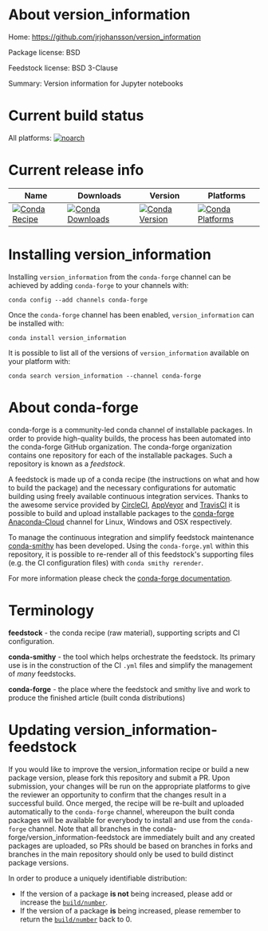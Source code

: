 About version_information
=========================

Home: https://github.com/jrjohansson/version_information

Package license: BSD

Feedstock license: BSD 3-Clause

Summary: Version information for Jupyter notebooks



Current build status
====================

All platforms:
[![noarch](https://img.shields.io/circleci/project/github/conda-forge/version_information-feedstock/master.svg?label=noarch)](https://circleci.com/gh/conda-forge/version_information-feedstock)

Current release info
====================

| Name | Downloads | Version | Platforms |
| --- | --- | --- | --- |
| [![Conda Recipe](https://img.shields.io/badge/recipe-version_information-green.svg)](https://anaconda.org/conda-forge/version_information) | [![Conda Downloads](https://img.shields.io/conda/dn/conda-forge/version_information.svg)](https://anaconda.org/conda-forge/version_information) | [![Conda Version](https://img.shields.io/conda/vn/conda-forge/version_information.svg)](https://anaconda.org/conda-forge/version_information) | [![Conda Platforms](https://img.shields.io/conda/pn/conda-forge/version_information.svg)](https://anaconda.org/conda-forge/version_information) |

Installing version_information
==============================

Installing `version_information` from the `conda-forge` channel can be achieved by adding `conda-forge` to your channels with:

```
conda config --add channels conda-forge
```

Once the `conda-forge` channel has been enabled, `version_information` can be installed with:

```
conda install version_information
```

It is possible to list all of the versions of `version_information` available on your platform with:

```
conda search version_information --channel conda-forge
```


About conda-forge
=================

conda-forge is a community-led conda channel of installable packages.
In order to provide high-quality builds, the process has been automated into the
conda-forge GitHub organization. The conda-forge organization contains one repository
for each of the installable packages. Such a repository is known as a *feedstock*.

A feedstock is made up of a conda recipe (the instructions on what and how to build
the package) and the necessary configurations for automatic building using freely
available continuous integration services. Thanks to the awesome service provided by
[CircleCI](https://circleci.com/), [AppVeyor](http://www.appveyor.com/)
and [TravisCI](https://travis-ci.org/) it is possible to build and upload installable
packages to the [conda-forge](https://anaconda.org/conda-forge)
[Anaconda-Cloud](http://docs.anaconda.org/) channel for Linux, Windows and OSX respectively.

To manage the continuous integration and simplify feedstock maintenance
[conda-smithy](http://github.com/conda-forge/conda-smithy) has been developed.
Using the ``conda-forge.yml`` within this repository, it is possible to re-render all of
this feedstock's supporting files (e.g. the CI configuration files) with ``conda smithy rerender``.

For more information please check the [conda-forge documentation](https://conda-forge.org/docs/).

Terminology
===========

**feedstock** - the conda recipe (raw material), supporting scripts and CI configuration.

**conda-smithy** - the tool which helps orchestrate the feedstock.
                   Its primary use is in the construction of the CI ``.yml`` files
                   and simplify the management of *many* feedstocks.

**conda-forge** - the place where the feedstock and smithy live and work to
                  produce the finished article (built conda distributions)


Updating version_information-feedstock
======================================

If you would like to improve the version_information recipe or build a new
package version, please fork this repository and submit a PR. Upon submission,
your changes will be run on the appropriate platforms to give the reviewer an
opportunity to confirm that the changes result in a successful build. Once
merged, the recipe will be re-built and uploaded automatically to the
`conda-forge` channel, whereupon the built conda packages will be available for
everybody to install and use from the `conda-forge` channel.
Note that all branches in the conda-forge/version_information-feedstock are
immediately built and any created packages are uploaded, so PRs should be based
on branches in forks and branches in the main repository should only be used to
build distinct package versions.

In order to produce a uniquely identifiable distribution:
 * If the version of a package **is not** being increased, please add or increase
   the [``build/number``](http://conda.pydata.org/docs/building/meta-yaml.html#build-number-and-string).
 * If the version of a package **is** being increased, please remember to return
   the [``build/number``](http://conda.pydata.org/docs/building/meta-yaml.html#build-number-and-string)
   back to 0.